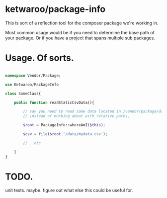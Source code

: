 ketwaroo/package-info
======================

This is sort of a reflection tool for the composer package we're working in.

Most common usage would be if you need to determine the base path of your package.
Or if you have a project that spans multiple sub packages.

# Usage. Of sorts.

```php

namespace Vendor/Package;

use Ketwaroo/PackageInfo

class SomeClass{

    public function readStaticCsvData(){

        // say you need to read some data located in /vendor/package/data/mydata.csv;
        // instead of mucking about with relative paths,

        $root = PackageInfo::whereAmI($this);

        $csv = file($root.'/data/mydata.csv');

        // ..etc

    }
}
```

# TODO.

unit tests. maybe.
figure out what else this could be useful for.




